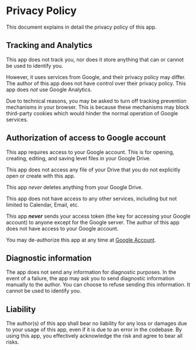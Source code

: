 # Privacy Policy
This document explains in detail the privacy policy of this app.

## Tracking and Analytics
This app does not track you, nor does it store anything that can or cannot be used to identify you.

However, it uses services from Google, and their privacy policy may differ. The author of this app does not have control
over their privacy policy. This app does _not_ use Google Analytics.

Due to technical reasons, you may be asked to turn off tracking prevention mechanisms in your browser. This is because
these mechanisms may block third-party cookies which would hinder the normal operation of Google services.

## Authorization of access to Google account
This app requires access to your Google account. This is for opening, creating, editing, and saving level files in your
Google Drive.

This app does not access any file of your Drive that you do not explicitly open or create with this app.

This app _never_ deletes anything from your Google Drive.

This app does not have access to any other services, including but not limited to Calendar, Email, etc.

This app _**never**_ sends your access token (the key for accessing your Google account) to anyone except for the Google
server. The author of this app does not have access to your Google account.

You may de-authorize this app at any time at [Google Account](https://myaccount.google.com/permissions).

## Diagnostic information
The app does not send any information for diagnostic purposes. In the event of a failure, the app may ask you to send
diagnostic information manually to the author. You can choose to refuse sending this information. It cannot be used to
identify you.

## Liability
The author(s) of this app shall bear no liability for any loss or damages due to your usage of this app, even if it is
due to an error in the codebase. By using this app, you effectively acknowledge the risk and agree to bear all risks.
